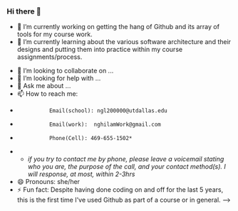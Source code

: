 ### Hi there 👋

* 🔭 I’m currently working on getting the hang of Github and its array of tools for my course work.
* 🌱 I’m currently learning about the various software architecture and their designs and putting them into practice within my course assignments/process. 
- 👯 I’m looking to collaborate on ...
- 🤔 I’m looking for help with ...
- 💬 Ask me about ...
- 📫 How to reach me:
-               Email(school): ngl200000@utdallas.edu
-               Email(work):  nghilamWork@gmail.com
-               Phone(Cell): 469-655-1502*
-   * _if you try to contact me by phone, please leave a voicemail stating who you are, the purpose of the call, and your contact method(s). I will response, at most, within 2-3hrs_
- 😄 Pronouns: she/her
- ⚡ Fun fact: Despite having done coding on and off for the last 5 years, this is the first time I've used Github as part of a course or in general.
-->
